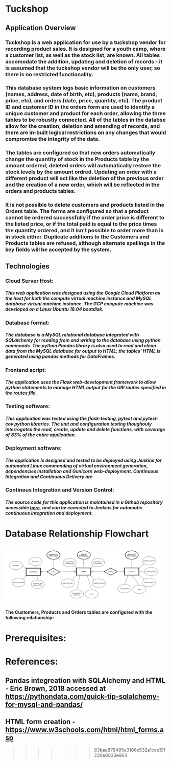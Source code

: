 # Tuckshop 
## Application Overview
### Tuckshop is a web application for use by a tuckshop vendor for recording product sales. It is designed for a youth camp, where a customer list, as well as the stock list, are known. All tables accomodate the addition, updating and deletion of records - it is assumed that the tuckshop vendor will be the only user, so there is no restricted functionality.

### This database system logs basic information on customers (names, address, date of birth, etc), products (name, brand, price, etc), and orders (date, price, quantity, etc). The product ID and customer ID in the orders form are used to identify a unique customer and product for each order, allowing the three tables to be robustly connected. All of the tables in the databse allow for the creation, deletion and amending of records, and there are in-built logical restrictions on any changes that would compromise the integrity of the data.

### The tables are configured so that new orders automatically change the quantity of stock in the Products table by the amount ordered; deleted orders will automatically restore the stock levels by the amount ordred. Updating an order with a different product will act like the deletion of the previous order and the creation of a new order, which will be reflected in the orders and products tables. 

### It is not possible to delete customers and products listed in the Orders table. The forms are configured so that a product cannot be ordered successfully if the order price is different to the listed price, or if the total paid is equal to the price times the quantity ordered, and it isn't possible to order more than is in stock either. Duplicate additions to the Customers and Products tables are refused, although alternate spellings in the key fields will be accepted by the system.

## Technologies
### Cloud Server Host:
##### This web application was designed using the Google Cloud Platform as the host for both the compute virtual machine instance and MySQL database virtual machine instance. The GCP compute machine was developed on a Linux Ubuntu 18.04 bootdisk.
### Database format:
##### The database is a MySQL relational database integrated with SQLalchemy for reading from and writing to the database using python commands. The python Pandas library is also used to read and clean data from the MySQL database for output to HTML; the tables' HTML is generated using pandas methods for DataFrames.
### Frontend script:
##### The application uses the Flask web-development framework to allow python statements to manage HTML output for the URI routes specified in the routes file. 
### Testing software:
##### This application was tested using the flask-testing, pytest and pytest-cov python libraries. The unit and configuration testing thoughouly interrogates the read, create, update and delete functions, with coverage of 83% of the entire application.
### Deployment software:
##### The application is designed and tested to be deployed using Jenkins for automated Linux commanding of virtual environment generation, dependencies installation and Gunicorn web-deployment. Continuous Integration and Continuous Delivery are 
### Continous Integration and Version Control:
##### The source code for this application is maintained in a Github repository accessible [here](https://github.com/RobLewisQA/TuckShop_Project), and can be conncted to Jenkins for automatic continuous integration and deployment.

# Database Relationship Flowchart
![chart](Tuckshop_ERD.PNG)

#### The Customers, Products and Orders tables are configured with the following relationship:

# Prerequisites:
###

# References:
## Pandas integreation with SQLAlchemy and HTML - Eric Brown, 2018 accessed at https://pythondata.com/quick-tip-sqlalchemy-for-mysql-and-pandas/
## HTML form creation - https://www.w3schools.com/html/html_forms.asp
>>>>>>> 83baa878495e3106e532a1cee19f230e8033e964
